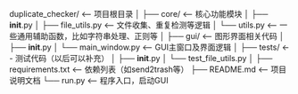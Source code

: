 duplicate_checker/         <-- 项目根目录
│
├── core/                  <-- 核心功能模块
│   ├── __init__.py
│   ├── file_utils.py      <-- 文件收集、重复检测等逻辑
│   └── utils.py           <-- 一些通用辅助函数，比如字符串处理、正则等
│
├── gui/                   <-- 图形界面相关代码
│   ├── __init__.py
│   └── main_window.py     <-- GUI主窗口及界面逻辑
│
├── tests/                 <-- 测试代码（以后可以补充）
│   ├── __init__.py
│   └── test_file_utils.py
│
├── requirements.txt       <-- 依赖列表（如send2trash等）
├── README.md              <-- 项目说明文档
└── run.py                 <-- 程序入口，启动GUI
